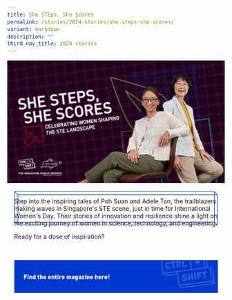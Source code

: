 ```yaml
---
title: She STEps, She Scores
permalink: /stories/2024-stories/she-steps-she-scores/
variant: markdown
description: ""
third_nav_title: 2024 stories
---
```

<style>
.mainContainer {

margin: 16px;

display: flex;

position: relative;

flex-direction: column;

}

.contentText{

padding-bottom:32px;

}

.catBtn {

border: 0;

background-color: transparent;

display: flex;

flex-wrap: wrap;

width: 100%;

max-width: 800px;

}

.divWrapper {

width: 100%;

max-width: 786px;

height: 100%;

max-height: 124px;

display: flex;

flex-wrap: wrap;

}

.frontDiv {

transition: 0.1s linear;

height: auto;

max-height: 124px;

width: 100%;

}

.imgFront,

.imgBack {

height: 100%;

width: 100%;

}

.backDiv {

position: absolute;

z-index: -1;

top: 0px;

left: 0px;

transition: 0.1s ease-in-out;

width: 100%;

max-width: 813px;

height: auto;

max-height: 135px;

}

.catBtn:active .frontDiv {

transform: translate(14px, 14px);

}

.catBtn:active .backDiv {

opacity: 0;

}

.desktopBtn {

display: flex;

}

.mobileBtn {

display: none;

}

@media screen and (max-width:1280px) {
	.divWrapper{
	max-width: 59vw;
	}
}

@media screen and (max-width:860px) {
	.catBtn:active .frontDiv {
	transform: translate(10px, 10px);
	}
	
	.divWrapper{
	max-width: 88vw;
	}
}

@media screen and (max-width:500px) {

.desktopBtn {

display: none;

}

.mobileBtn {

display: flex;

}

  

.divWrapper{

max-width: 79vw;

}

}

  
@media screen and (max-width:414px) {
	
	.divWrapper{
	max-width: 78vw;
	}
}

a[href$=".pdf"]:before,
	a[target="_blank"]:after{
display:none;
}

a[href$=".pdf"]{

margin:0;

}

a{

color:black!important;

}

</style>

![](/images/stories/2024%20Stories%20%20%20STE%20Unplugged/CtrlShift_Editorial_Theme3_CoverImage_Website.jpg)

<div class="mainContainer">
	<div class="contentText">
		<p>Step into the inspiring tales of Poh Suan and Adele Tan, the trailblazers making waves in Singapore's STE scene, just in time for International Women's Day. Their stories of innovation and resilience shine a light on the exciting journey of women in science, technology, and engineering.</p>
		<p>Ready for a dose of inspiration?</p>
	</div>
	<a target="_blank" href="/files/STE_Unplugged.pdf" class="catBtn desktopBtn">
		<div class="divWrapper">
			<div class="frontDiv">
				<img src="/images/Editorial%20Template/CTA_Btn_X2.png" class="imgFront">
			</div>
			<div class="backDiv">
				<img src="/images/Editorial%20Template/CTA_Vector.png" class="imgBack">
			</div>
		</div>
	</a>
	<a target="_blank" href="/files/STE_Unplugged.pdf" class="catBtn mobileBtn">
		<div class="divWrapper">
			<div class="frontDiv">
				<img src="/images/Editorial%20Template/cta_btn_mobile_x2.png" class="imgFront">
			</div>
			<div class="backDiv">
				<img src="/images/Editorial%20Template/cta_vector_mobile_x2.png" class="imgBack">
			</div>
		</div>
	</a>
</div>
